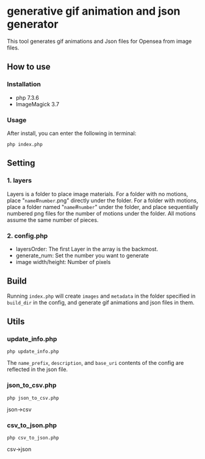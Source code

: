 # generative gif animation and json generator

This tool generates gif animations and Json files for Opensea from image files.

## How to use

### Installation
- php 7.3.6
- ImageMagick 3.7

### Usage

After install, you can enter the following in terminal:

```
php index.php
```

## Setting

### 1. layers

Layers is a folder to place image materials.
For a folder with no motions, place "`name`#`number`.png" directly under the folder.
For a folder with motions, place a folder named "`name`#`number`" under the folder, and place sequentially numbered png files for the number of motions under the folder.
All motions assume the same number of pieces.

### 2. config.php

- layersOrder: The first Layer in the array is the backmost.
- generate_num: Set the number you want to generate
- image width/height: Number of pixels

## Build

Running `index.php` will create `images` and `metadata` in the folder specified in `build_dir` in the config, and generate gif animations and json files in them.

## Utils

### update_info.php

```
php update_info.php
```

The `name_prefix`, `description`, and `base_uri` contents of the config are reflected in the json file.

### json_to_csv.php

```
php json_to_csv.php
```

json→csv

### csv_to_json.php

```
php csv_to_json.php
```

csv→json
